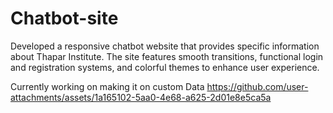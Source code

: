 # Chatbot-site
Developed a responsive chatbot website that provides specific information about Thapar Institute. The site features smooth transitions, functional login and registration systems, and colorful themes to enhance user experience.


Currently working on making it on custom Data
https://github.com/user-attachments/assets/1a165102-5aa0-4e68-a625-2d01e8e5ca5a

